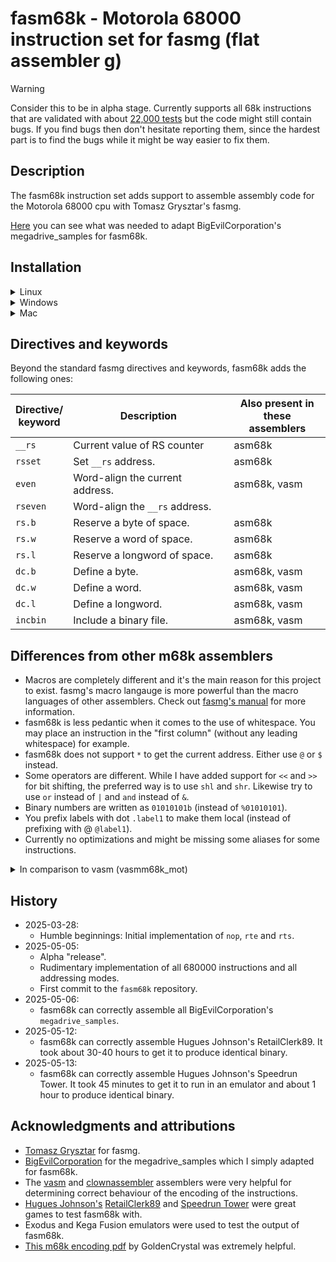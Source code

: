 # fasm68k - Motorola 68000 instruction set for fasmg (flat assembler g)

> [!WARNING]
> Consider this to be in alpha stage. Currently supports all 68k
instructions that are validated with about [22,000 tests](https://raw.githubusercontent.com/fredrik-hjarner/fasm68k/refs/heads/master/src/tests/valid_instructions.asm)
but the code might still contain bugs. If you find bugs then don't hesitate reporting them, since the
hardest part is to find the bugs while it might be way easier to fix them.

## Description

The fasm68k instruction set adds support to assemble assembly code for the
Motorola 68000 cpu with Tomasz Grysztar's fasmg.

[Here](https://github.com/BigEvilCorporation/megadrive_samples/compare/master...fredrik-hjarner:megadrive_samples_fasm68k:master)
you can see what was needed to adapt BigEvilCorporation's megadrive_samples for
fasm68k.

## Installation

<details>

<summary>Linux</summary>
<blockquote>

Get fasm68k and it's dependences (i.e. fasmg and examples) by running:

`git clone --recurse-submodules git@github.com:fredrik-hjarner/fasm68k.git`

Step into the repository directory:

`cd fasm68k`

Script must be executable:

`chmod +x fasm68k`

To assemble the examples run these commands and binary files should be created
which you can run in a Mega Drive/Genesis emulator:

```
./fasm68k examples/megadrive_simple_demo/main.asm
./fasm68k examples/megadrive_samples_fasm68k/1_hello_world/hello.asm
./fasm68k examples/megadrive_samples_fasm68k/2_scroll_planes/scroll.asm
./fasm68k examples/megadrive_samples_fasm68k/3_sprites/sprites.asm
./fasm68k examples/megadrive_samples_fasm68k/4_gamepad/gamepad.asm
./fasm68k examples/megadrive_samples_fasm68k/6_psg_tone/psg_tone.asm
./fasm68k examples/RetailClerk89_fasm68k/src/RetailClerk89.X68
./fasm68k examples/speedrun-tower_fasm68k/src/SpeedrunTower.X68
```

Add a new line at the bottom of your .bashrc file adding the fasm68k directory
to the PATH so you can run fasm68k from anywhere and not only from the specific
folder you cloned it into:

`export PATH=$HOME/code/fasm68k:$PATH`

</blockquote></details>

<details>

<summary>Windows</summary>
<blockquote>
TODO
</blockquote>
</details>

<details>
<summary>Mac</summary>
<blockquote>
Unfortunately you're out of luck. fasmg only runs on x86 processors (since
it is written in assembly), so you would need to run a virtual machine with
either Windows or Linux then follow the Linux or Windows inbstructions.
</blockquote>
</details>

## Directives and keywords

Beyond the standard fasmg directives and keywords, fasm68k adds the following
ones:

| Directive/<br>keyword  | Description                                   | Also present in<br>these assemblers |
|------------------------|-----------------------------------------------|----------------------|
| `__rs`                 | Current value of RS counter                   | asm68k               |
| `rsset`                | Set `__rs` address.                           | asm68k               |
| `even`                 | Word-align the current address.               | asm68k, vasm         |
| `rseven`               | Word-align the `__rs` address.                |                      |
| `rs.b`                 | Reserve a byte of space.                      | asm68k               |
| `rs.w`                 | Reserve a word of space.                      | asm68k               |
| `rs.l`                 | Reserve a longword of space.                  | asm68k               |
| `dc.b`                 | Define a byte.                                | asm68k, vasm         |
| `dc.w`                 | Define a word.                                | asm68k, vasm         |
| `dc.l`                 | Define a longword.                            | asm68k, vasm         |
| `incbin`               | Include a binary file.                        | asm68k, vasm         |

## Differences from other m68k assemblers

- Macros are completely different and it's the main reason for this project to
exist. fasmg's macro langauge is more powerful than the macro languages of other
assemblers. Check out [fasmg's manual](https://flatassembler.net/docs.php?article=fasmg_manual) for more information.
- fasm68k is less pedantic when it comes to the use of whitespace. You may place
an instruction in the "first column" (without any leading whitespace) for
example.
- fasm68k does not support `*` to get the current address. Either use `@` or `$`
instead.
- Some operators are different. While I have added support for `<<` and `>> `for
bit shifting, the preferred way is to use `shl` and `shr`. Likewise try to use
`or` instead of `|` and `and` instead of `&`.
- Binary numbers are written as `01010101b` (instead of `%01010101`).
- You prefix labels with dot `.label1` to make them local (instead of prefixing
with @ `@label1`).
- Currently no optimizations and might be missing some aliases for some
instructions.

<details>
<summary>In comparison to vasm (vasmm68k_mot)</summary>
<blockquote>
### ORG

`ORG` works very differently in vasm and fasmg. In fasmg the addresses in after
`ORG` are based on the value specified in the argument. In vasm the `ORG`
command actually adds empty bytes up to the specified address.

- [x] I will add a compatibility setting to support the vasm behaviour. It is recommended to have that setting disabled unless you need it.
</blockquote>
</details>

## History

- 2025-03-28:
  - Humble beginnings: Initial implementation of `nop`, `rte` and `rts`.
- 2025-05-05:
  - Alpha "release".
  - Rudimentary implementation of all 680000 instructions and all addressing modes.
  - First commit to the `fasm68k` repository.
- 2025-05-06:
  - fasm68k can correctly assemble all BigEvilCorporation's `megadrive_samples`.
- 2025-05-12:
  - fasm68k can correctly assemble Hugues Johnson's RetailClerk89. It took about 30-40 hours to get it to produce identical binary.
- 2025-05-13:
  - fasm68k can correctly assemble Hugues Johnson's Speedrun Tower. It took 45 minutes to get it to run in an emulator and about 1 hour to produce identical binary.

## Acknowledgments and attributions

- [Tomasz Grysztar](https://github.com/tgrysztar) for fasmg.
- [BigEvilCorporation](https://github.com/BigEvilCorporation) for the megadrive_samples which I simply adapted for fasm68k.
- The [vasm](http://sun.hasenbraten.de/vasm/) and [clownassembler](https://github.com/Clownacy/clownassembler) assemblers were very helpful for determining correct behaviour of the encoding of the instructions.
- [Hugues Johnson's](https://github.com/HuguesJohnson) [RetailClerk89](https://github.com/HuguesJohnson/RetailClerk89) and [Speedrun Tower](https://github.com/HuguesJohnson/speedrun-tower) were great games to test fasm68k with.
- Exodus and Kega Fusion emulators were used to test the output of fasm68k.
- [This m68k encoding pdf](http://goldencrystal.free.fr/M68kOpcodes-v2.3.pdf) by GoldenCrystal was extremely helpful.